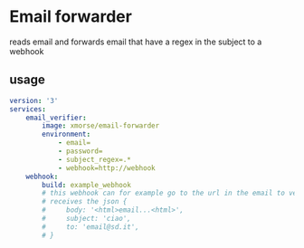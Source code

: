# Email forwarder

reads email and forwards email that have a regex in the subject to a webhook

## usage
```yml
version: '3'
services:
    email_verifier:
        image: xmorse/email-forwarder
        environment: 
            - email=
            - password=
            - subject_regex=.*
            - webhook=http://webhook
    webhook:
        build: example_webhook
        # this webhook can for example go to the url in the email to verify email
        # receives the json {
        #     body: '<html>email...<html>',
        #     subject: 'ciao',
        #     to: 'email@sd.it',
        # }
```
